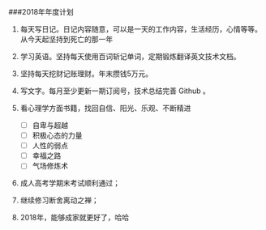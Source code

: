 ###2018年年度计划

1. 每天写日记。日记内容随意，可以是一天的工作内容，生活经历，心情等等。从今天起坚持到死亡的那一年


2. 学习英语。坚持每天使用百词斩记单词，定期锻炼翻译英文技术文档。
3. 坚持每天挖财记账理财。年末攒钱5万元。
4. 写文字。每月至少更新一期订阅号，技术总结完善 Github 。

5. 看心理学方面书籍，找回自信、阳光、乐观、不断精进

	- [ ] 自卑与超越
	- [ ] 积极心态的力量
	- [ ] 人性的弱点
	- [ ] 幸福之路
	- [ ] 气场修炼术
	
6. 成人高考学期末考试顺利通过；
7. 继续修习断舍离动之禅；
8. 2018年，能够成家就更好了，哈哈